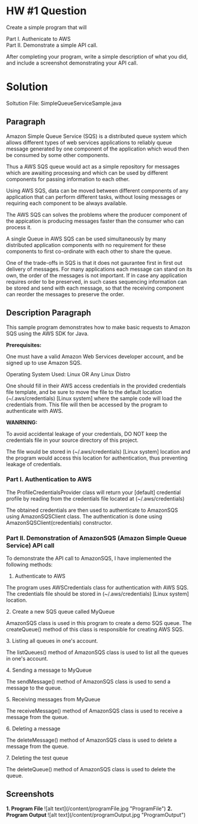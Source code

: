 # HW #1 Question

Create a simple program that will

Part I. Authenicate to AWS    
Part II. Demonstrate a simple API call.

After completing your program, write a simple description of what you did, and include a screenshot demonstrating your API call.

# Solution

Soltution File: SimpleQueueServiceSample.java

## Paragraph
<p>
Amazon Simple Queue Service (SQS) is a distributed queue system which allows different types of web services applications to reliably queue message generated by one component of the application which woud then be consumed by some other components.
<p>
Thus a AWS SQS queue would act as a simple repository for messages which are awaiting processing and which can be used by different components for passing information to each other.
<p>
Using AWS SQS, data can be moved between different components of any application that can perform different tasks, without losing messages or requiring each component to be always available.
<p>
The AWS SQS can solves the problems where the producer component of the appication is producing messages faster than the consumer who can process it.
<p>
A single Queue in AWS SQS can be used simultaneously by many distributed application components with no requirement for these components to first co-ordinate with each other to share the queue.
<p>
One of the trade-offs in SQS is that it does not gaurantee first in first out delivery of messages. For many applications each message can stand on its own, the order of the messages is not important. If in case any application requires order to be preserved, in such cases sequencing information can be stored and send with each message, so that the receiving component can reorder the messages to preserve the order.    
</p>

## Description Paragraph
This sample program demonstrates how to make basic requests to Amazon SQS using the AWS SDK for Java.
<p>
<b>Prerequisites:</b> 
<p>
One must have a valid Amazon Web
Services developer account, and be signed up to use Amazon SQS.
<p>
Operating System Used: Linux OR Any Linux Distro 
<p>
One should fill in their AWS access credentials in the provided credentials file
template, and be sure to move the file to the default location
(~/.aws/credentials) [Linux system] where the sample code will load the credentials from.
This file will then be accessed by the program to authenticate with AWS.
<p>
<b>WANRNING:</b> 
<p>
To avoid accidental leakage of your credentials, DO NOT keep
the credentials file in your source directory of this project.   
<p> 
The file would be stored in (~/.aws/credentials) [Linux system] location and the program would access this location for authentication, thus preventing leakage of credentials.
</p>

### Part I. Authentication to AWS
<p>The ProfileCredentialsProvider class will return your [default] credential profile by reading from the credentials file located at (~/.aws/credentials)
<p>The obtained credentials are then used to authenticate to AmazonSQS using AmazonSQSClient class. The authentication is done using AmazonSQSClient(credentials)
constructor.

### Part II. Demonstration of AmazonSQS (Amazon Simple Queue Service) API call
<p>To demonstrate the API call to AmazonSQS, I have implemented the following methods:

1.  Authenticate to AWS
<p>
The program uses AWSCredentials class for authentication with AWS SQS. The credentials file should be stored in (~/.aws/credentials) [Linux system] location.
</p>
2.  Create a new SQS queue called MyQueue
<p>
AmazonSQS class is used in this program to create a demo SQS queue. The createQueue() method of this class is responsible for creating AWS SQS.
</p>
3.  Listing all queues in one's account.
<p>
The listQueues() method of AmazonSQS class is used to list all the queues in one's account.
</p>
4.  Sending a message to MyQueue
<p>
The sendMessage() method of AmazonSQS class is used to send a message to the queue.
</p>
5.  Receiving messages from MyQueue
<p>
The receiveMessage() method of AmazonSQS class is used to receive a message from the queue.
</p>
6.  Deleting a message
<p>
The deleteMessage() method of AmazonSQS class is used to delete a message from the queue.
</p>
7.  Deleting the test queue    
<p>
The deleteQueue() method of AmazonSQS class is used to delete the queue.
</p>

## Screenshots
<p>
<b> 1.  Program File </b>
![alt text](/content/programFile.jpg "ProgramFile")
<b> 2.  Program Output </b>
![alt text](/content/programOutput.jpg "ProgramOutput")
